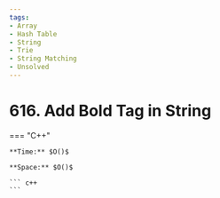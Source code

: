 ```yaml
---
tags:
- Array
- Hash Table
- String
- Trie
- String Matching
- Unsolved
---
```



# 616. Add Bold Tag in String

=== "C++"

    **Time:** $O()$

    **Space:** $O()$

    ``` c++
    ```